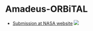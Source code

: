 # Amadeus-ORBiTAL

- [Submission at NASA website](https://2020.spaceappschallenge.org/challenges/connect/orbital-sky/teams/amadeus/project)
![](https://www.nasa.gov/sites/default/files/thumbnails/image/nasa-logo-web-rgb.png)
